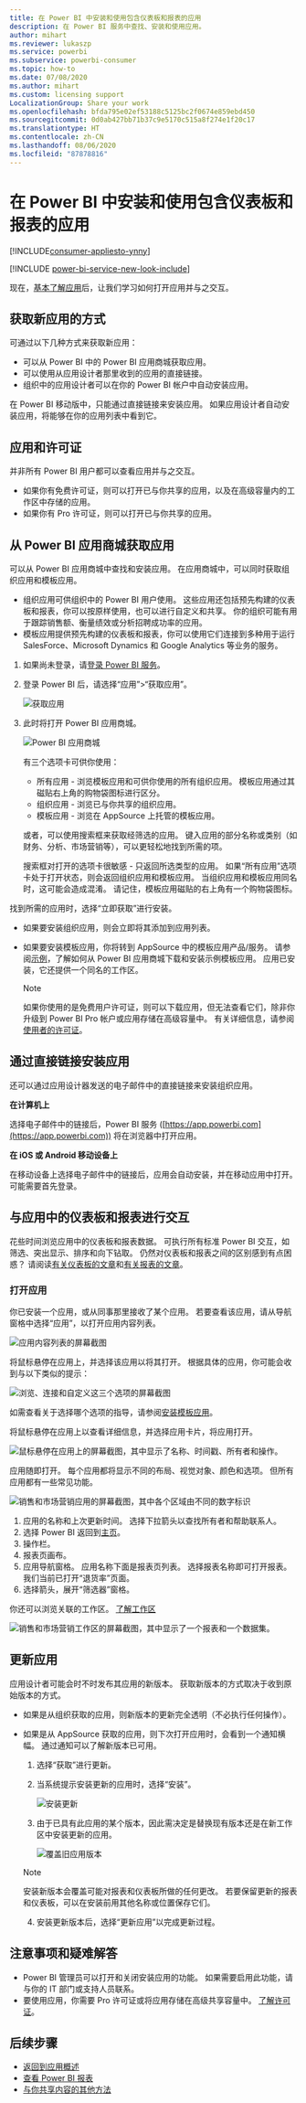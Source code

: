 ```yaml
---
title: 在 Power BI 中安装和使用包含仪表板和报表的应用
description: 在 Power BI 服务中查找、安装和使用应用。
author: mihart
ms.reviewer: lukaszp
ms.service: powerbi
ms.subservice: powerbi-consumer
ms.topic: how-to
ms.date: 07/08/2020
ms.author: mihart
ms.custom: licensing support
LocalizationGroup: Share your work
ms.openlocfilehash: bfda795e02ef53188c5125bc2f0674e859ebd450
ms.sourcegitcommit: 0d0ab427bb71b37c9e5170c515a8f274e1f20c17
ms.translationtype: HT
ms.contentlocale: zh-CN
ms.lasthandoff: 08/06/2020
ms.locfileid: "87878816"
---
```

# <a name="install-and-use-apps-with-dashboards-and-reports-in-power-bi"></a>在 Power BI 中安装和使用包含仪表板和报表的应用

[!INCLUDE[consumer-appliesto-ynny](../includes/consumer-appliesto-ynny.md)]

[!INCLUDE [power-bi-service-new-look-include](../includes/power-bi-service-new-look-include.md)]

现在，[基本了解应用](end-user-apps.md)后，让我们学习如何打开应用并与之交互。 

## <a name="ways-to-get-a-new-app"></a>获取新应用的方式
可通过以下几种方式来获取新应用：
* 可以从 Power BI 中的 Power BI 应用商城获取应用。
* 可以使用从应用设计者那里收到的应用的直接链接。 
* 组织中的应用设计者可以在你的 Power BI 帐户中自动安装应用。

在 Power BI 移动版中，只能通过直接链接来安装应用。 如果应用设计者自动安装应用，将能够在你的应用列表中看到它。

## <a name="apps-and-licenses"></a>应用和许可证
并非所有 Power BI 用户都可以查看应用并与之交互。 
- 如果你有免费许可证，则可以打开已与你共享的应用，以及在高级容量内的工作区中存储的应用。
- 如果你有 Pro 许可证，则可以打开已与你共享的应用。

## <a name="get-the-app-from-the-power-bi-apps-marketplace"></a>从 Power BI 应用商城获取应用

可以从 Power BI 应用商城中查找和安装应用。 在应用商城中，可以同时获取组织应用和模板应用。

- 组织应用可供组织中的 Power BI 用户使用。 这些应用还包括预先构建的仪表板和报表，你可以按原样使用，也可以进行自定义和共享。 你的组织可能有用于跟踪销售额、衡量绩效或分析招聘成功率的应用。
- 模板应用提供预先构建的仪表板和报表，你可以使用它们连接到多种用于运行 SalesForce、Microsoft Dynamics 和 Google Analytics 等业务的服务。

1. 如果尚未登录，请[登录 Power BI 服务](./end-user-sign-in.md)。 

1. 登录 Power BI 后，请选择“应用”>“获取应用”。 

    ![获取应用  ](./media/end-user-app-view/power-bi-get-apps.png)

1. 此时将打开 Power BI 应用商城。

   ![Power BI 应用商城](./media/end-user-app-view/power-bi-app-marketplace.png)

   有三个选项卡可供你使用：
   * 所有应用 - 浏览模板应用和可供你使用的所有组织应用。 模板应用通过其磁贴右上角的购物袋图标进行区分。
   * 组织应用 - 浏览已与你共享的组织应用。 
   * 模板应用 - 浏览在 AppSource 上托管的模板应用。

   或者，可以使用搜索框来获取经筛选的应用。 键入应用的部分名称或类别（如财务、分析、市场营销等），可以更轻松地找到所需的项。 

   搜索框对打开的选项卡很敏感 - 只返回所选类型的应用。 如果“所有应用”选项卡处于打开状态，则会返回组织应用和模板应用。 当组织应用和模板应用同名时，这可能会造成混淆。 请记住，模板应用磁贴的右上角有一个购物袋图标。

找到所需的应用时，选择“立即获取”进行安装。
* 如果要安装组织应用，则会立即将其添加到应用列表。
* 如果要安装模板应用，你将转到 AppSource 中的模板应用产品/服务。 请参阅[示例](end-user-app-marketing.md)，了解如何从 Power BI 应用商城下载和安装示例模板应用。 应用已安装，它还提供一个同名的工作区。

   > [!NOTE]
   > 如果你使用的是免费用户许可证，则可以下载应用，但无法查看它们，除非你升级到 Power BI Pro 帐户或应用存储在高级容量中。 有关详细信息，请参阅[使用者的许可证](end-user-license.md)。

## <a name="install-an-app-from-a-direct-link"></a>通过直接链接安装应用
还可以通过应用设计器发送的电子邮件中的直接链接来安装组织应用。  

**在计算机上** 

选择电子邮件中的链接后，Power BI 服务 ([https://app.powerbi.com](https://app.powerbi.com)) 将在浏览器中打开应用。 

**在 iOS 或 Android 移动设备上** 

在移动设备上选择电子邮件中的链接后，应用会自动安装，并在移动应用中打开。 可能需要首先登录。 

## <a name="interact-with-the-dashboards-and-reports-in-the-app"></a>与应用中的仪表板和报表进行交互
花些时间浏览应用中的仪表板和报表数据。 可执行所有标准 Power BI 交互，如筛选、突出显示、排序和向下钻取。  仍然对仪表板和报表之间的区别感到有点困惑？  请阅读[有关仪表板的文章](end-user-dashboards.md)和[有关报表的文章](end-user-reports.md)。  

### <a name="open-an-app"></a>打开应用

你已安装一个应用，或从同事那里接收了某个应用。 若要查看该应用，请从导航窗格中选择“应用”，以打开应用内容列表。

![应用内容列表的屏幕截图](./media/end-user-app-view/power-bi-apps-list.png)

将鼠标悬停在应用上，并选择该应用以将其打开。 根据具体的应用，你可能会收到与以下类似的提示：

![浏览、连接和自定义这三个选项的屏幕截图](./media/end-user-app-view/power-bi-customize.png)

如需查看关于选择哪个选项的指导，请参阅[安装模板应用](../connect-data/service-template-apps-install-distribute.md)。

将鼠标悬停在应用上以查看详细信息，并选择应用卡片，将应用打开。

![鼠标悬停在应用上的屏幕截图，其中显示了名称、时间戳、所有者和操作。 ](./media/end-user-app-view/power-bi-apps-hover.png)

应用随即打开。 每个应用都将显示不同的布局、视觉对象、颜色和选项。 但所有应用都有一些常见功能。

![销售和市场营销应用的屏幕截图，其中各个区域由不同的数字标识 ](./media/end-user-app-view/power-bi-app-numbered.png)

1. 应用的名称和上次更新时间。 选择下拉箭头以查找所有者和帮助联系人。
1. 选择 Power BI 返回到[主页](end-user-home.md)。
1. 操作栏。 
1. 报表页画布。
1. 应用导航窗格。  应用名称下面是报表页列表。 选择报表名称即可打开报表。 我们当前已打开“退货率”页面。 
1. 选择箭头，展开“筛选器”窗格。

你还可以浏览关联的工作区。 [了解工作区](end-user-workspaces.md)

![销售和市场营销工作区的屏幕截图，其中显示了一个报表和一个数据集。 ](./media/end-user-app-view/power-bi-new-workspace.png)

## <a name="update-an-app"></a>更新应用 

应用设计者可能会时不时发布其应用的新版本。 获取新版本的方式取决于收到原始版本的方式。 

* 如果是从组织获取的应用，则新版本的更新完全透明（不必执行任何操作）。 

* 如果是从 AppSource 获取的应用，则下次打开应用时，会看到一个通知横幅。 通过通知可以了解新版本已可用。 

    1. 选择“获取”进行更新。  

        <!--![App update notification](./media/end-user-app-view/power-bi-new-app-version-notification.png) -->

    2. 当系统提示安装更新的应用时，选择“安装”。 

        ![安装更新](./media/end-user-app-view/power-bi-install.png) 

    3. 由于已具有此应用的某个版本，因此需决定是替换现有版本还是在新工作区中安装更新的应用。   

        ![覆盖旧应用版本](./media/end-user-app-view/power-bi-already-installed.png) 

    > [!NOTE] 
    > 安装新版本会覆盖可能对报表和仪表板所做的任何更改。 若要保留更新的报表和仪表板，可以在安装前用其他名称或位置保存它们。 

    4. 安装更新版本后，选择“更新应用”以完成更新过程。 

## <a name="considerations-and-troubleshooting"></a>注意事项和疑难解答

- Power BI 管理员可以打开和关闭安装应用的功能。 如果需要启用此功能，请与你的 IT 部门或支持人员联系。    
- 要使用应用，你需要 Pro 许可证或将应用存储在高级共享容量中。 [了解许可证](end-user-license.md)。


## <a name="next-steps"></a>后续步骤
* [返回到应用概述](end-user-apps.md)
* [查看 Power BI 报表](end-user-report-open.md)
* [与你共享内容的其他方法](end-user-shared-with-me.md)

